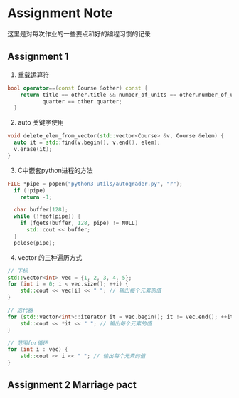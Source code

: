 # Assignment Note
这里是对每次作业的一些要点和好的编程习惯的记录

## Assignment 1
1. 重载运算符
```cpp
bool operator==(const Course &other) const {
    return title == other.title && number_of_units == other.number_of_units &&
           quarter == other.quarter;
  }
```

2. auto 关键字使用
```cpp
void delete_elem_from_vector(std::vector<Course> &v, Course &elem) {
  auto it = std::find(v.begin(), v.end(), elem);
  v.erase(it);
}
```

3. C中嵌套python进程的方法
```cpp
FILE *pipe = popen("python3 utils/autograder.py", "r");
  if (!pipe)
    return -1;

  char buffer[128];
  while (!feof(pipe)) {
    if (fgets(buffer, 128, pipe) != NULL)
      std::cout << buffer;
  }
  pclose(pipe);
```

4. vector 的三种遍历方式
```cpp
// 下标
std::vector<int> vec = {1, 2, 3, 4, 5};
for (int i = 0; i < vec.size(); ++i) {
    std::cout << vec[i] << " "; // 输出每个元素的值
}

// 迭代器
for (std::vector<int>::iterator it = vec.begin(); it != vec.end(); ++it) {
    std::cout << *it << " "; // 输出每个元素的值
}

// 范围for循环
for (int i : vec) {
    std::cout << i << " "; // 输出每个元素的值
}
```

## Assignment 2 Marriage pact

